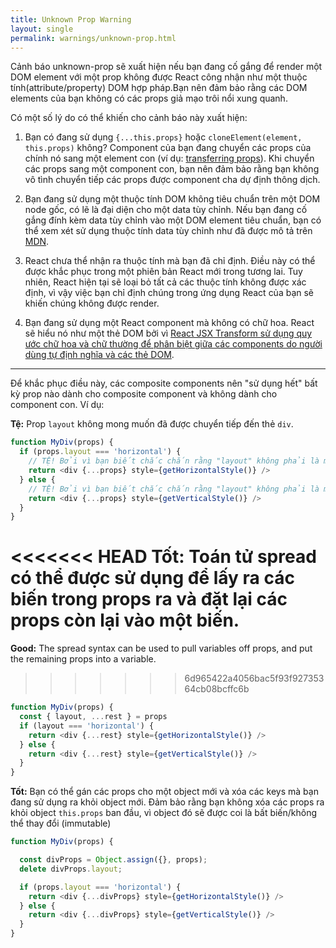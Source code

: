 ```yaml
---
title: Unknown Prop Warning
layout: single
permalink: warnings/unknown-prop.html
---
```


Cảnh báo unknown-prop sẽ xuất hiện nếu bạn đang cố gắng để render một DOM element với một prop không được React công nhận như một thuộc tính(attribute/property) DOM
hợp pháp.Bạn nên đảm bảo rằng các DOM elements của bạn không có các props giả mạo trôi nổi xung quanh.

Có một số lý do có thể khiến cho cảnh báo này xuất hiện: 

1. Bạn có đang sử dụng `{...this.props}` hoặc `cloneElement(element, this.props)` không? Component của bạn đang chuyển các props của chính nó sang một element con 
(ví dụ: [transferring props](/docs/transferring-props.html)). Khi chuyển các props sang một component con, bạn nên đảm bảo rằng bạn không vô tình chuyển tiếp các props
được component cha dự định thông dịch.


2. Bạn đang sử dụng một thuộc tính DOM không tiêu chuẩn trên một DOM node gốc, có lẽ là đại diện cho một data tùy chỉnh. Nếu bạn đang cố gắng đính kèm data tùy chỉnh
vào một DOM element tiêu chuẩn, bạn có thể xem xét sử dụng thuộc tính data tùy chỉnh như đã được mô tả trên [MDN](https://developer.mozilla.org/en-US/docs/Web/Guide/HTML/Using_data_attributes).

3. React chưa thể nhận ra thuộc tính mà bạn đã chỉ định. Điều này có thể được khắc phục trong một phiên bản React mới trong tương lai. Tuy nhiên, React hiện tại sẽ 
loại bỏ tất cả các thuộc tính không được xác định, vì vậy việc bạn chỉ định chúng trong ứng dụng React của bạn sẽ khiến chúng không được render.

4. Bạn đang sử dụng một React component mà không có chữ hoa. React sẽ hiểu nó như một thẻ DOM bởi vì [React JSX Transform sử dụng quy ước chữ hoa và chữ thường để phân biệt giữa các components do người dùng tự định nghĩa và các thẻ DOM](/docs/jsx-in-depth.html#user-defined-components-must-be-capitalized).

---

Để khắc phục điều này, các composite components nên "sử dụng hết" bất kỳ prop nào dành cho composite component và không dành cho component con. Ví dụ:

**Tệ:** Prop `layout` không mong muốn đã được chuyển tiếp đến thẻ `div`.

```js
function MyDiv(props) {
  if (props.layout === 'horizontal') {
    // TỆ! Bởi vì bạn biết chắc chắn rằng "layout" không phải là một prop mà thẻ <div> có thể hiểu được. 
    return <div {...props} style={getHorizontalStyle()} />
  } else {
    // TỆ! Bởi vì bạn biết chắc chắn rằng "layout" không phải là một prop mà thẻ <div> có thể hiểu được. 
    return <div {...props} style={getVerticalStyle()} />
  }
}
```

<<<<<<< HEAD
**Tốt:** Toán tử spread có thể được sử dụng để lấy ra các biến trong props ra và đặt lại các props còn lại vào một biến.
=======
**Good:** The spread syntax can be used to pull variables off props, and put the remaining props into a variable.
>>>>>>> 6d965422a4056bac5f93f92735364cb08bcffc6b

```js
function MyDiv(props) {
  const { layout, ...rest } = props
  if (layout === 'horizontal') {
    return <div {...rest} style={getHorizontalStyle()} />
  } else {
    return <div {...rest} style={getVerticalStyle()} />
  }
}
```

**Tốt:** Bạn có thể gán các props cho một object mới và xóa các keys mà bạn đang sử dụng ra khỏi object mới. Đảm bảo rằng bạn không xóa các props ra khỏi object `this.props` ban đầu, vì object đó sẽ được coi là bất biến/không thể thay đổi (immutable)

```js
function MyDiv(props) {

  const divProps = Object.assign({}, props);
  delete divProps.layout;

  if (props.layout === 'horizontal') {
    return <div {...divProps} style={getHorizontalStyle()} />
  } else {
    return <div {...divProps} style={getVerticalStyle()} />
  }
}
```
